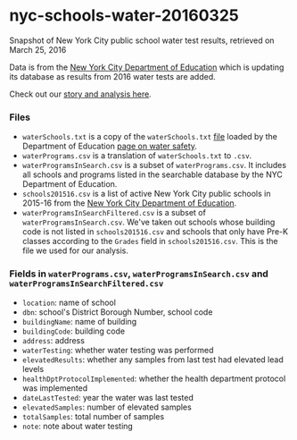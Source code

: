 # nyc-schools-water-20160325
Snapshot of New York City public school water test results, retrieved on March 25, 2016

Data is from the [New York City Department of Education](http://schools.nyc.gov/AboutUs/schools/watersafety) which is updating its database as results from 2016 water tests are added. 

Check out our [story and analysis here](http://www.wnyc.org/story/most-new-york-city-schools-have-not-tested-their-water-decade/). 

### Files
* `waterSchools.txt` is a copy of the `waterSchools.txt` [file](http://schools.nyc.gov/Documents/DIIT/waterschools/waterSchools.txt) loaded by the Department of Education [page on water safety](http://schools.nyc.gov/AboutUs/schools/watersafety).   
* `waterPrograms.csv` is a translation of `waterSchools.txt` to `.csv`.
* `waterProgramsInSearch.csv` is a subset of `waterPrograms.csv`. It includes all schools and programs listed in the searchable database by the NYC Department of Education.
* `schools201516.csv` is a list of active New York City public schools in 2015-16 from the [New York City Department of Education](http://schools.nyc.gov/Offices/EnterpriseOperations/DIIT/OOD/default.htm).
* `waterProgramsInSearchFiltered.csv` is a subset of `waterProgramsInSearch.csv`. We've taken out schools whose building code is not listed in `schools201516.csv` and schools that only have Pre-K classes according to the `Grades` field in `schools201516.csv`. This is the file we used for our analysis. 

### Fields in `waterPrograms.csv`, `waterProgramsInSearch.csv` and `waterProgramsInSearchFiltered.csv`
* `location`: name of school
* `dbn`: school's District Borough Number, school code
* `buildingName`: name of building
* `buildingCode`: building code
* `address`: address
* `waterTesting`: whether water testing was performed
* `elevatedResults`: whether any samples from last test had elevated lead levels
* `healthDptProtocolImplemented`: whether the health department protocol was implemented
* `dateLastTested`: year the water was last tested
* `elevatedSamples`: number of elevated samples
* `totalSamples`: total number of samples
* `note`: note about water testing


